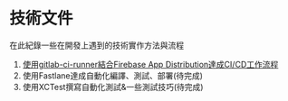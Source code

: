 技術文件
====

在此紀錄一些在開發上遇到的技術實作方法與流程

1. [使用gitlab-ci-runner結合Firebase App Distribution達成CI/CD工作流程](GitLab_Ci_&_Firebase)
2. 使用Fastlane達成自動化編譯、測試、部署(待完成)
3. 使用XCTest撰寫自動化測試&一些測試技巧(待完成)
